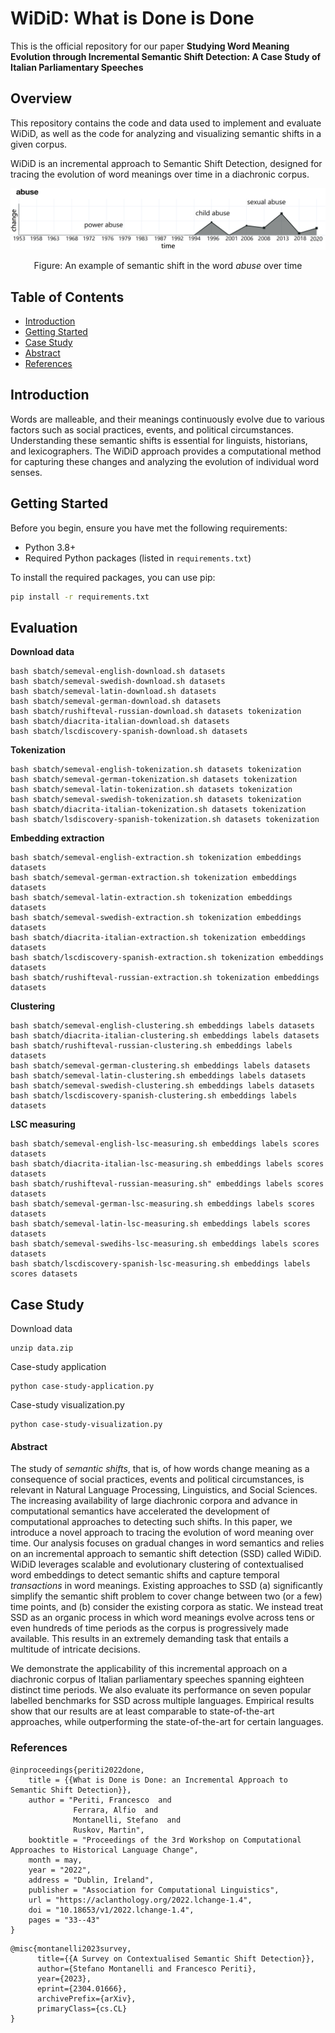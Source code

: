 # WiDiD: What is Done is Done
This is the official repository for our paper **Studying Word Meaning Evolution through Incremental Semantic Shift Detection: A Case Study of Italian Parliamentary Speeches**


## Overview
This repository contains the code and data used to implement and evaluate WiDiD, as well as the code for analyzing and visualizing semantic shifts in a given corpus.

WiDiD is an incremental approach to Semantic Shift Detection, designed for tracing the evolution of word meanings over time in a diachronic corpus.

<p align="center">
<img src="imgs/abuse.png" alt="drawing" width="800"/>
</p>
<p align="center">
Figure: An example of semantic shift in the word <i>abuse</i> over time
</p>

## Table of Contents

- [Introduction](#introduction)
- [Getting Started](#getting-started)
- [Case Study](#case-study)
- [Abstract](#abstract)
- [References](#references)

## Introduction

Words are malleable, and their meanings continuously evolve due to various factors such as social practices, events, and political circumstances. Understanding these semantic shifts is essential for linguists, historians, and lexicographers. The WiDiD approach provides a computational method for capturing these changes and analyzing the evolution of individual word senses.

## Getting Started

Before you begin, ensure you have met the following requirements:

- Python 3.8+
- Required Python packages (listed in `requirements.txt`)

To install the required packages, you can use pip:

```bash
pip install -r requirements.txt
```

## Evaluation
<b> Download data </b>
```
bash sbatch/semeval-english-download.sh datasets
bash sbatch/semeval-swedish-download.sh datasets
bash sbatch/semeval-latin-download.sh datasets
bash sbatch/semeval-german-download.sh datasets
bash sbatch/rushifteval-russian-download.sh datasets tokenization
bash sbatch/diacrita-italian-download.sh datasets
bash sbatch/lscdiscovery-spanish-download.sh datasets
```
<b> Tokenization </b>
```
bash sbatch/semeval-english-tokenization.sh datasets tokenization
bash sbatch/semeval-german-tokenization.sh datasets tokenization
bash sbatch/semeval-latin-tokenization.sh datasets tokenization
bash sbatch/semeval-swedish-tokenization.sh datasets tokenization
bash sbatch/diacrita-italian-tokenization.sh datasets tokenization
bash sbatch/lsdiscovery-spanish-tokenization.sh datasets tokenization
```
<b> Embedding extraction </b>
```
bash sbatch/semeval-english-extraction.sh tokenization embeddings datasets
bash sbatch/semeval-german-extraction.sh tokenization embeddings datasets
bash sbatch/semeval-latin-extraction.sh tokenization embeddings datasets
bash sbatch/semeval-swedish-extraction.sh tokenization embeddings datasets
bash sbatch/diacrita-italian-extraction.sh tokenization embeddings datasets
bash sbatch/lscdiscovery-spanish-extraction.sh tokenization embeddings datasets
bash sbatch/rushifteval-russian-extraction.sh tokenization embeddings datasets
```
<b> Clustering </b>
```
bash sbatch/semeval-english-clustering.sh embeddings labels datasets
bash sbatch/diacrita-italian-clustering.sh embeddings labels datasets
bash sbatch/rushifteval-russian-clustering.sh embeddings labels datasets
bash sbatch/semeval-german-clustering.sh embeddings labels datasets
bash sbatch/semeval-latin-clustering.sh embeddings labels datasets
bash sbatch/semeval-swedish-clustering.sh embeddings labels datasets
bash sbatch/lscdiscovery-spanish-clustering.sh embeddings labels datasets
```
<b> LSC measuring </b>
```
bash sbatch/semeval-english-lsc-measuring.sh embeddings labels scores datasets
bash sbatch/diacrita-italian-lsc-measuring.sh embeddings labels scores datasets
bash sbatch/rushifteval-russian-measuring.sh" embeddings labels scores datasets
bash sbatch/semeval-german-lsc-measuring.sh embeddings labels scores datasets
bash sbatch/semeval-latin-lsc-measuring.sh embeddings labels scores datasets
bash sbatch/semeval-swedihs-lsc-measuring.sh embeddings labels scores datasets
bash sbatch/lscdiscovery-spanish-lsc-measuring.sh embeddings labels scores datasets
```

## Case Study
Download data
```
unzip data.zip
```

Case-study application
```
python case-study-application.py
```

Case-study visualization.py
```
python case-study-visualization.py
```

#### Abstract
The study of _semantic shifts_, that is, of how words change meaning as a consequence of social practices, events and political circumstances, is relevant in Natural Language Processing, Linguistics, and Social Sciences. The increasing availability of large diachronic corpora and advance in computational semantics have accelerated the development of computational approaches to detecting such shifts. In this paper, we introduce a novel approach to tracing the evolution of word meaning over time. Our analysis focuses on gradual changes in word semantics and relies on an incremental approach to semantic shift detection (SSD) called WiDiD. WiDiD leverages scalable and evolutionary clustering of contextualised word embeddings to detect semantic shifts and capture temporal _transactions_ in word meanings.
 Existing approaches to SSD (a) significantly simplify the semantic shift problem to cover change between two (or a few) time points, and (b) consider the existing corpora as static. We instead treat SSD as an organic process in which word meanings evolve across tens or even hundreds of time periods as the corpus is progressively made available. This results in an extremely demanding task that entails a multitude of intricate decisions. 

We demonstrate the applicability of this incremental approach on a diachronic corpus of Italian parliamentary speeches spanning eighteen distinct time periods. We also evaluate its performance on seven popular labelled benchmarks for SSD across multiple languages. Empirical results show that our results are at least comparable to state-of-the-art approaches, while outperforming the state-of-the-art for certain languages. 

### References

```
@inproceedings{periti2022done,
    title = {{What is Done is Done: an Incremental Approach to Semantic Shift Detection}},
    author = "Periti, Francesco  and
              Ferrara, Alfio  and
              Montanelli, Stefano  and
              Ruskov, Martin",
    booktitle = "Proceedings of the 3rd Workshop on Computational Approaches to Historical Language Change",
    month = may,
    year = "2022",
    address = "Dublin, Ireland",
    publisher = "Association for Computational Linguistics",
    url = "https://aclanthology.org/2022.lchange-1.4",
    doi = "10.18653/v1/2022.lchange-1.4",
    pages = "33--43"
}
```

```
@misc{montanelli2023survey,
      title={{A Survey on Contextualised Semantic Shift Detection}}, 
      author={Stefano Montanelli and Francesco Periti},
      year={2023},
      eprint={2304.01666},
      archivePrefix={arXiv},
      primaryClass={cs.CL}
}
```
